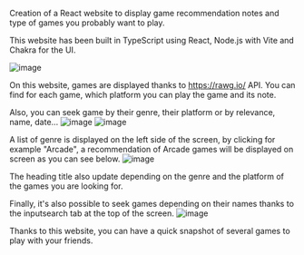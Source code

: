 Creation of a React website to display game recommendation notes and type of games you probably want to play.

This website has been built in TypeScript using React, Node.js with Vite and Chakra for the UI.

![image](https://github.com/leojellimann/jelli-game-hub/assets/93252510/5dee31e7-cd26-4c54-84ca-39804acde8a2)

On this website, games are displayed thanks to https://rawg.io/ API.
You can find for each game, which platform you can play the game and its note.

Also, you can seek game by their genre, their platform or by relevance, name, date...
![image](https://github.com/leojellimann/jelli-game-hub/assets/93252510/1f31411a-a61d-4949-ace5-d17e9e8b0102)
![image](https://github.com/leojellimann/jelli-game-hub/assets/93252510/e62739a3-58b5-44b7-bd2f-10bebed84294)

A list of genre is displayed on the left side of the screen, by clicking for example "Arcade", a recommendation of Arcade games will be displayed on screen as you can see below. 
![image](https://github.com/leojellimann/jelli-game-hub/assets/93252510/0a7e9ef6-8d8b-4432-a05c-cce178dfa3dc)

The heading title also update depending on the genre and the platform of the games you are looking for.

Finally, it's also possible to seek games depending on their names thanks to the inputsearch tab at the top of the screen.
![image](https://github.com/leojellimann/jelli-game-hub/assets/93252510/eda6dc5e-1920-4cb7-beb2-53d12ababcbd)


Thanks to this website, you can have a quick snapshot of several games to play with your friends.

